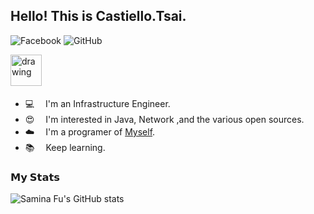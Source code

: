## Hello! **This is Castiello.Tsai.**

![Facebook](https://www.facebook.com/lifetime520)
![GitHub](https://github.com/lifetime520)


<img src="https://avatars1.githubusercontent.com/u/4520011?s=400&u=83a9c44211cab6c9bd9a73458875618da81501f1&v=4" alt="drawing" width="50"/> 　
- 💻  　I'm an Infrastructure Engineer.
- 😍  　I'm interested in Java, Network ,and the various open sources.
- ☁️  　I'm a programer of [Myself](https://github.com/lifetime520).
- 📚  　Keep learning.


### 𝗠𝘆 𝗦𝘁𝗮𝘁𝘀
![Samina Fu's GitHub stats](https://github-readme-stats.vercel.app/api?username=castiellotsai&show_icons=true&theme=cobalt)
